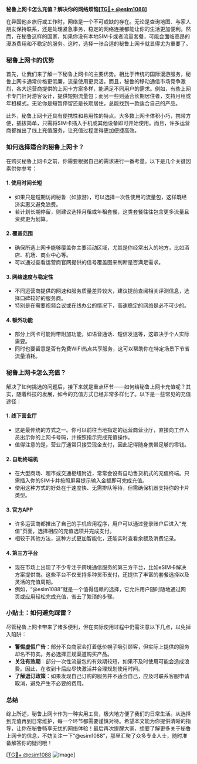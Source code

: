 **秘鲁上网卡怎么充值？解决你的网络烦恼[[TG💪+ @esim1088](https://t.me/s/esim1088)]**

在异国他乡旅行或工作时，网络是一个不可或缺的存在。无论是查询地图、与家人朋友保持联系，还是处理紧急事务，稳定的网络连接都能让你的生活更加便利。然而，在秘鲁这样的国家，如果你没有本地SIM卡或者流量套餐，可能会面临高昂的漫游费用和不稳定的服务。这时，选择一张合适的秘鲁上网卡就显得尤为重要了。

### 秘鲁上网卡的优势

首先，让我们来了解一下秘鲁上网卡的主要优势。相比于传统的国际漫游服务，秘鲁上网卡通常价格更低廉，流量使用更灵活。而且，秘鲁的移动通信市场竞争激烈，各大运营商提供的上网卡方案多样，能满足不同用户的需求。例如，有些上网卡专门针对游客设计，提供短期流量包；而另一些则适合长期居住者，支持月租或年租模式。无论你是短暂停留还是长期居住，总能找到一款适合自己的产品。

此外，秘鲁上网卡还具有便携性和易用性的特点。大多数上网卡体积小巧，携带方便，插拔简单，只需将SIM卡插入手机或其他设备即可开始使用。而且，许多运营商都推出了线上充值服务，让充值过程变得更加便捷高效。

### 如何选择适合的秘鲁上网卡？

在购买秘鲁上网卡之前，你需要根据自己的需求进行一番考量。以下是几个关键因素供你参考：

#### 1. **使用时间长短**
   - 如果只是短期访问秘鲁（如旅游），可以选择一次性使用的流量包，这样既经济实惠又避免浪费。
   - 若计划长期停留，则建议选择月租或年租套餐，这类套餐往往包含更多流量且资费更为划算。

#### 2. **覆盖范围**
   - 确保所选上网卡能够覆盖你主要活动区域，尤其是你经常出入的地方，比如酒店、机场、商业中心等。
   - 可以通过查看运营商官网提供的信号覆盖图来判断是否满足需求。

#### 3. **网络速度与稳定性**
   - 不同运营商提供的网速和服务质量差异较大，建议提前查阅相关评测信息，选择口碑较好的服务商。
   - 特别是在需要视频会议或在线办公的情况下，高速稳定的网络是必不可少的。

#### 4. **额外功能**
   - 部分上网卡可能附带附加功能，如语音通话、短信发送等，这取决于个人实际需要。
   - 同时也要留意是否有免费WiFi热点共享服务，这可以帮助你在特定场景下节省流量消耗。

### 秘鲁上网卡怎么充值？

解决了如何挑选的问题后，接下来就是重点环节——如何给秘鲁上网卡充值呢？其实，随着科技的发展，如今的充值方式已经非常多样化了。以下是一些常见的充值途径：

#### 1. **线下营业厅**
   - 这是最传统的方式之一。你可以前往当地指定的运营商营业厅，直接向工作人员出示你的上网卡号码，并按照指示完成充值操作。
   - 值得注意的是，营业厅通常只接受现金支付，因此记得随身携带足够的零钱。

#### 2. **自助终端机**
   - 在大型商场、超市或交通枢纽附近，常常会设有自动售货机式的充值终端。只需插入你的SIM卡并按照屏幕提示输入金额即可完成充值。
   - 使用这种方式的好处在于速度快、无需排队等待，但需确保机器支持你的卡片类型。

#### 3. **官方APP**
   - 许多运营商都推出了自己的手机应用程序，用户可以通过登录账户后进入“充值”页面，选择相应的充值选项并完成支付。
   - 相较于其他方法，这种方式更加智能化，还能实时查看余额及消费记录。

#### 4. **第三方平台**
   - 现在市场上出现了不少专注于跨境通信服务的第三方平台，比如eSIM卡解决方案提供商。这些平台不仅支持多种货币支付，还提供了丰富的套餐选择以及灵活的充值周期。
   - 例如，“@esim1088”就是一个值得信赖的选择，它允许用户随时随地通过网页或应用轻松完成充值，省去了繁琐的步骤。

### 小贴士：如何避免踩雷？

尽管秘鲁上网卡带来了诸多便利，但在实际使用过程中仍需注意以下几点，以免掉入陷阱：

- **警惕虚假广告**：部分不良商家会打着低价幌子吸引顾客，但实际上提供的服务却名不符实。务必选择正规渠道购买产品。
- **关注有效期**：部分一次性流量包的有效期较短，如果不及时使用可能会造成浪费。因此，在收到卡后应尽快激活并合理规划使用时间。
- **了解退订政策**：如果发现自己订购的服务并不适合自己，应及时联系客服申请取消，避免产生不必要的费用。

### 总结

综上所述，秘鲁上网卡作为一种实用工具，极大地方便了我们的日常生活。从选择到充值再到日常维护，每一个环节都需要谨慎对待。希望本文能为你提供清晰的指导，让你在秘鲁畅享无忧的网络体验！最后再次提醒大家，想要了解更多关于秘鲁上网卡的信息，不妨关注一下“@esim1088”，那里汇聚了众多专业人士，随时准备解答你的疑问哦！

[[TG💪+ @esim1088](https://t.me/s/esim1088) ![Image](https://i.postimg.cc/4NQfJmqS/Snipaste-2025-05-13-00-14-12.png)]